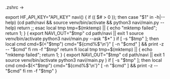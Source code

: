 .zshrc -> 

export HF_API_KEY="API_KEY"
navi() {
    if (( $# > 0 )); then
        case "$1" in
            -h|--help)
                (cd path/navi && source venv/bin/activate && python3 navi/main.py --help)
                return
                ;;
        esac
        local tmp
        tmp=$(mktemp) || { echo "mktemp failed"; return 1; }
        (
            export NAVI_OUT="$tmp"
            cd path/navi || exit 1
            source venv/bin/activate
            python3 navi/main.py --ask "$*"
        )
        if [ -s "$tmp" ]; then
            local cmd
            cmd=$(<"$tmp")
            cmd="${cmd%$'\n'}"
            [ -n "$cmd" ] && print -z -- "$cmd"
        fi
        rm -f "$tmp"
        return
    fi
    local tmp
    tmp=$(mktemp) || { echo "mktemp failed"; return 1; }
    (
        export NAVI_OUT="$tmp"
        cd path/navi || exit 1
        source venv/bin/activate
        python3 navi/main.py
    )
    if [ -s "$tmp" ]; then
        local cmd
        cmd=$(<"$tmp")
        cmd="${cmd%$'\n'}"
        [ -n "$cmd" ] && print -z -- "$cmd"
    fi
    rm -f "$tmp"
}

